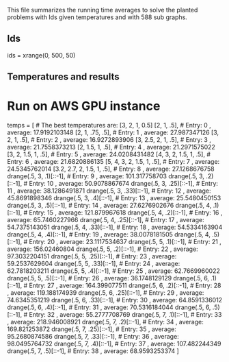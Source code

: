
This file summarizes the running time averages to solve the planted problems with Ids <ids> given temperatures <temperatures> and with 588 sub graphs.

## Ids
ids = xrange(0, 500, 50)

## Temperatures and results

# Run on AWS GPU instance
temps = [
        # The best temperatures are:  [3, 2, 1, 0.5]
        [2, 1, .5],  # Entry:  0 , average:  17.9192103148
        [2, 1, .75, .5],  # Entry:  1 , average:  27.987347126
        [3, 2, 1, .5],  # Entry:  2 , average:  16.9272893906
        [3, 2.5, 2, 1, .5],  # Entry:  3 , average:  21.7558373213
        [2, 1.5, 1, .5],  # Entry:  4 , average:  21.2971575022
        [3, 2, 1.5, 1, .5],  # Entry:  5 , average:  24.0208431482
        [4, 3, 2, 1.5, 1, .5],  # Entry:  6 , average:  21.6820886135
        [5, 4, 3, 2, 1.5, 1, .5],  # Entry:  7 , average:  24.5345762014
        [3.2, 2.7, 2, 1.5, 1, .5],  # Entry:  8 , average:  27.1268676758
        drange(.5, 3, .1)[::-1],  # Entry:  9 , average:  101.317758703
        drange(.5, 3, .2)[::-1],  # Entry:  10 , average:  50.9078867674
        drange(.5, 3, .25)[::-1],  # Entry:  11 , average:  38.1286491871
        drange(.5, 3, .33)[::-1],  # Entry:  12 , average:  45.8691898346
        drange(.5, 3, .4)[::-1],  # Entry:  13 , average:  25.5480450153
        drange(.5, 3, .5)[::-1],  # Entry:  14 , average:  27.6276902676
        drange(.5, 4, .1)[::-1],  # Entry:  15 , average:  121.879967618
        drange(.5, 4, .2)[::-1],  # Entry:  16 , average:  65.7460227966
        drange(.5, 4, .25)[::-1],  # Entry:  17 , average:  54.7375143051
        drange(.5, 4, .33)[::-1],  # Entry:  18 , average:  54.5334163904
        drange(.5, 4, .4)[::-1],  # Entry:  19 , average:  38.0078181505
        drange(.5, 4, .5)[::-1],  # Entry:  20 , average:  23.1117534637
        drange(.5, 5, .1)[::-1],  # Entry:  21 , average:  156.02460804
        drange(.5, 5, .2)[::-1],  # Entry:  22 , average:  97.3032204151
        drange(.5, 5, .25)[::-1],  # Entry:  23 , average:  59.2537629604
        drange(.5, 5, .33)[::-1],  # Entry:  24 , average:  62.7818203211
        drange(.5, 5, .4)[::-1],  # Entry:  25 , average:  62.7669960022
        drange(.5, 5, .5)[::-1],  # Entry:  26 , average:  36.1748129129
        drange(.5, 6, .1)[::-1],  # Entry:  27 , average:  164.399077511
        drange(.5, 6, .2)[::-1],  # Entry:  28 , average:  119.188174939
        drange(.5, 6, .25)[::-1],  # Entry:  29 , average:  74.6345351219
        drange(.5, 6, .33)[::-1],  # Entry:  30 , average:  64.8591336012
        drange(.5, 6, .4)[::-1],  # Entry:  31 , average:  70.5316184044
        drange(.5, 6, .5)[::-1],  # Entry:  32 , average:  55.2777708769
        drange(.5, 7, .1)[::-1],  # Entry:  33 , average:  218.946008921
        drange(.5, 7, .2)[::-1],  # Entry:  34 , average:  169.821253872
        drange(.5, 7, .25)[::-1],  # Entry:  35 , average:  95.2680874586
        drange(.5, 7, .33)[::-1],  # Entry:  36 , average:  98.0495764732
        drange(.5, 7, .4)[::-1],  # Entry:  37 , average:  107.482244349
        drange(.5, 7, .5)[::-1],  # Entry:  38 , average:  68.9593253374
    ]

